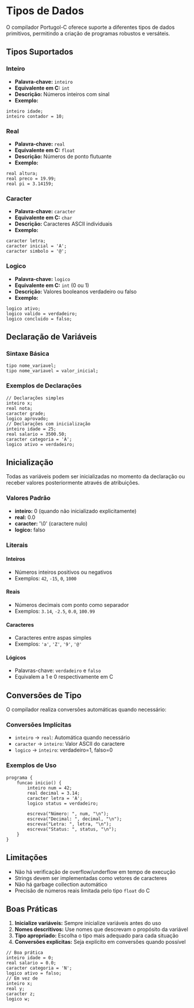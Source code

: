 # Tipos de Dados

O compilador Portugol-C oferece suporte a diferentes tipos de dados primitivos, permitindo a criação de programas robustos e versáteis.

## Tipos Suportados

### Inteiro
- **Palavra-chave:** `inteiro`
- **Equivalente em C:** `int`
- **Descrição:** Números inteiros com sinal
- **Exemplo:**
```portugol
inteiro idade;
inteiro contador = 10;
```

### Real
- **Palavra-chave:** `real`
- **Equivalente em C:** `float`
- **Descrição:** Números de ponto flutuante
- **Exemplo:**
```portugol
real altura;
real preco = 19.99;
real pi = 3.14159;
```

### Caracter
- **Palavra-chave:** `caracter`
- **Equivalente em C:** `char`
- **Descrição:** Caracteres ASCII individuais
- **Exemplo:**
```portugol
caracter letra;
caracter inicial = 'A';
caracter simbolo = '@';
```

### Logico
- **Palavra-chave:** `logico`
- **Equivalente em C:** `int` (0 ou 1)
- **Descrição:** Valores booleanos verdadeiro ou falso
- **Exemplo:**
```portugol
logico ativo;
logico valido = verdadeiro;
logico concluido = falso;
```

## Declaração de Variáveis

### Sintaxe Básica
```portugol
tipo nome_variavel;
tipo nome_variavel = valor_inicial;
```

### Exemplos de Declarações
```portugol
// Declarações simples
inteiro x;
real nota;
caracter grade;
logico aprovado;
// Declarações com inicialização
inteiro idade = 25;
real salario = 3500.50;
caracter categoria = 'A';
logico ativo = verdadeiro;
```

## Inicialização

Todas as variáveis podem ser inicializadas no momento da declaração ou receber valores posteriormente através de atribuições.

### Valores Padrão
- **inteiro:** 0 (quando não inicializado explicitamente)
- **real:** 0.0
- **caracter:** '\0' (caractere nulo)
- **logico:** falso

### Literais

#### Inteiros
- Números inteiros positivos ou negativos
- Exemplos: `42`, `-15`, `0`, `1000`

#### Reais
- Números decimais com ponto como separador
- Exemplos: `3.14`, `-2.5`, `0.0`, `100.99`

#### Caracteres
- Caracteres entre aspas simples
- Exemplos: `'a'`, `'Z'`, `'9'`, `'@'`

#### Lógicos
- Palavras-chave: `verdadeiro` e `falso`
- Equivalem a 1 e 0 respectivamente em C

## Conversões de Tipo

O compilador realiza conversões automáticas quando necessário:

### Conversões Implícitas
- `inteiro` → `real`: Automática quando necessário
- `caracter` → `inteiro`: Valor ASCII do caractere
- `logico` → `inteiro`: verdadeiro=1, falso=0

### Exemplos de Uso
```portugol
programa {
    funcao inicio() {
        inteiro num = 42;
        real decimal = 3.14;
        caracter letra = 'A';
        logico status = verdadeiro;
        
        escreva("Número: ", num, "\n");
        escreva("Decimal: ", decimal, "\n");
        escreva("Letra: ", letra, "\n");
        escreva("Status: ", status, "\n");
    }
}
```

## Limitações

- Não há verificação de overflow/underflow em tempo de execução
- Strings devem ser implementadas como vetores de caracteres
- Não há garbage collection automático
- Precisão de números reais limitada pelo tipo `float` do C

## Boas Práticas

1. **Inicialize variáveis:** Sempre inicialize variáveis antes do uso
2. **Nomes descritivos:** Use nomes que descrevam o propósito da variável
3. **Tipo apropriado:** Escolha o tipo mais adequado para cada situação
4. **Conversões explícitas:** Seja explícito em conversões quando possível

```portugol
// Boa prática
inteiro idade = 0;
real salario = 0.0;
caracter categoria = 'N';
logico ativo = falso;
// Em vez de
inteiro x;
real y;
caracter z;
logico w;
```